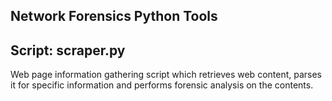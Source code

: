 ## Network Forensics Python Tools

## Script:   scraper.py
Web page information gathering script which retrieves web content, parses it for specific information and performs forensic analysis on the contents.
